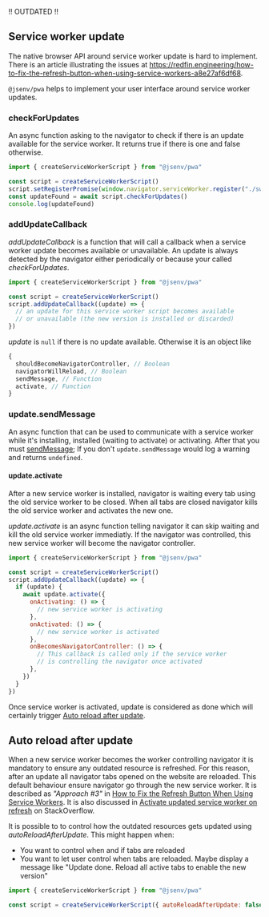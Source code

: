 !! OUTDATED !!

## Service worker update

The native browser API around service worker update is hard to implement. There is an article illustrating the issues at https://redfin.engineering/how-to-fix-the-refresh-button-when-using-service-workers-a8e27af6df68.

`@jsenv/pwa` helps to implement your user interface around service worker updates.

### checkForUpdates

An async function asking to the navigator to check if there is an update available for the service worker. It returns true if there is one and false otherwise.

```js
import { createServiceWorkerScript } from "@jsenv/pwa"

const script = createServiceWorkerScript()
script.setRegisterPromise(window.navigator.serviceWorker.register("./sw.js"))
const updateFound = await script.checkForUpdates()
console.log(updateFound)
```

### addUpdateCallback

_addUpdateCallback_ is a function that will call a callback when a service worker update becomes available or unavailable. An update is always detected by the navigator either periodically or because your called _checkForUpdates_.

```js
import { createServiceWorkerScript } from "@jsenv/pwa"

const script = createServiceWorkerScript()
script.addUpdateCallback((update) => {
  // an update for this service worker script becomes available
  // or unavailable (the new version is installed or discarded)
})
```

_update_ is `null` if there is no update available. Otherwise it is an object like

```js
{
  shouldBecomeNavigatorController, // Boolean
  navigatorWillReload, // Boolean
  sendMessage, // Function
  activate, // Function
}
```

### update.sendMessage

An async function that can be used to communicate with a service worker while it's installing, installed (waiting to activate) or activating. After that you must [sendMessage](#sendMessage); If you don't `update.sendMessage` would log a warning and returns `undefined`.

#### update.activate

After a new service worker is installed, navigator is waiting every tab using the old service worker to be closed. When all tabs are closed navigator kills the old service worker and activates the new one.

_update.activate_ is an async function telling navigator it can skip waiting and kill the old service worker immediatly. If the navigator was controlled, this new service worker will become the navigator controller.

```js
import { createServiceWorkerScript } from "@jsenv/pwa"

const script = createServiceWorkerScript()
script.addUpdateCallback((update) => {
  if (update) {
    await update.activate({
      onActivating: () => {
        // new service worker is activating
      },
      onActivated: () => {
        // new service worker is activated
      },
      onBecomesNavigatorController: () => {
        // This callback is called only if the service worker
        // is controlling the navigator once activated
      },
    })
  }
})
```

Once service worker is activated, update is considered as done which will certainly trigger [Auto reload after update](#Auto-reload-after-update).

## Auto reload after update

When a new service worker becomes the worker controlling navigator it is mandatory to ensure any outdated resource is refreshed. For this reason, after an update all navigator tabs opened on the website are reloaded. This default behaviour ensure navigator go through the new service worker.
It is described as _"Approach #3"_ in [How to Fix the Refresh Button When Using Service Workers](https://redfin.engineering/how-to-fix-the-refresh-button-when-using-service-workers-a8e27af6df68). It is also discussed in [Activate updated service worker on refresh](https://stackoverflow.com/questions/40100922/activate-updated-service-worker-on-refresh) on StackOverflow.

It is possible to to control how the outdated resources gets updated using _autoReloadAfterUpdate_. This might happen when:

- You want to control when and if tabs are reloaded
- You want to let user control when tabs are reloaded. Maybe display a message like "Update done. Reload all active tabs to enable the new version"

```js
import { createServiceWorkerScript } from "@jsenv/pwa"

const script = createServiceWorkerScript({ autoReloadAfterUpdate: false })
```
